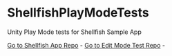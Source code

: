 # ShellfishPlayModeTests
Unity Play Mode tests for Shellfish Sample App

[Go to Shellfish App Repo](https://github.com/Bocolo/ShellfishSamples/tree/main) - 
[Go to Edit Mode Test Repo](https://github.com/Bocolo/ShellfishEditModeTests) - 
